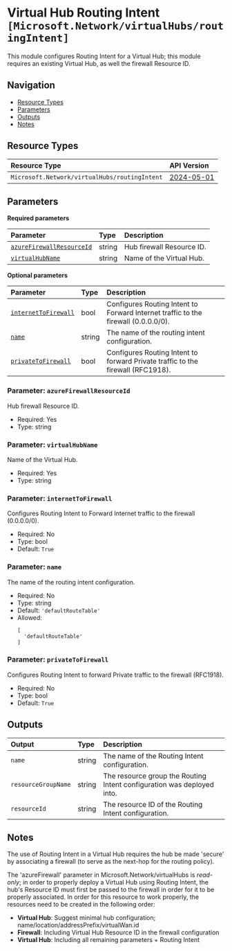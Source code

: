 # Virtual Hub Routing Intent `[Microsoft.Network/virtualHubs/routingIntent]`

This module configures Routing Intent for a Virtual Hub; this module requires an existing Virtual Hub, as well the firewall Resource ID.

## Navigation

- [Resource Types](#Resource-Types)
- [Parameters](#Parameters)
- [Outputs](#Outputs)
- [Notes](#Notes)

## Resource Types

| Resource Type | API Version |
| :-- | :-- |
| `Microsoft.Network/virtualHubs/routingIntent` | [2024-05-01](https://learn.microsoft.com/en-us/azure/templates/Microsoft.Network/2024-05-01/virtualHubs/routingIntent) |

## Parameters

**Required parameters**

| Parameter | Type | Description |
| :-- | :-- | :-- |
| [`azureFirewallResourceId`](#parameter-azurefirewallresourceid) | string | Hub firewall Resource ID. |
| [`virtualHubName`](#parameter-virtualhubname) | string | Name of the Virtual Hub. |

**Optional parameters**

| Parameter | Type | Description |
| :-- | :-- | :-- |
| [`internetToFirewall`](#parameter-internettofirewall) | bool | Configures Routing Intent to Forward Internet traffic to the firewall (0.0.0.0/0). |
| [`name`](#parameter-name) | string | The name of the routing intent configuration. |
| [`privateToFirewall`](#parameter-privatetofirewall) | bool | Configures Routing Intent to forward Private traffic to the firewall (RFC1918). |

### Parameter: `azureFirewallResourceId`

Hub firewall Resource ID.

- Required: Yes
- Type: string

### Parameter: `virtualHubName`

Name of the Virtual Hub.

- Required: Yes
- Type: string

### Parameter: `internetToFirewall`

Configures Routing Intent to Forward Internet traffic to the firewall (0.0.0.0/0).

- Required: No
- Type: bool
- Default: `True`

### Parameter: `name`

The name of the routing intent configuration.

- Required: No
- Type: string
- Default: `'defaultRouteTable'`
- Allowed:
  ```Bicep
  [
    'defaultRouteTable'
  ]
  ```

### Parameter: `privateToFirewall`

Configures Routing Intent to forward Private traffic to the firewall (RFC1918).

- Required: No
- Type: bool
- Default: `True`

## Outputs

| Output | Type | Description |
| :-- | :-- | :-- |
| `name` | string | The name of the Routing Intent configuration. |
| `resourceGroupName` | string | The resource group the Routing Intent configuration was deployed into. |
| `resourceId` | string | The resource ID of the Routing Intent configuration. |

## Notes

The use of Routing Intent in a Virtual Hub requires the hub be made 'secure' by associating a firewall (to serve as the next-hop for the routing policy).

The 'azureFirewall' parameter in Microsoft.Network/virtualHubs is *read-only*; in order to properly deploy a Virtual Hub using Routing Intent, the hub's Resource ID must first be passed to the firewall in order for it to be properly associated. In order for this resource to work properly, the resources need to be created in the following order:

- **Virtual Hub**: Suggest minimal hub configuration; name/location/addressPrefix/virtualWan.id
- **Firewall**: Including Virtual Hub Resource ID in the firewall configuration
- **Virtual Hub**: Including all remaining parameters + Routing Intent
